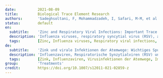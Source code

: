 ```yaml
---
date:          2021-08-09
title:         Biological Trace Element Research
authors:       'Sadeghsoltani, F, Mohammadzadeh, I, Safari, M-M, et al.'
status:        default
en:
  subtitle:    'Zinc and Respiratory Viral Infections: Important Trace Element in Anti-viral Response and Immune Regulation '
  description: 'Influenza viruses, respiratory syncytial virus (RSV), and SARS-COV2 are among the most dangerous respiratory viruses. Zinc is one of the essential micronutrients and is very important in the immune system. The aim of this narrative review is to review the most interesting findings about the importance of zinc in the anti-viral immune response in the respiratory tract and defense against influenza, RSV, and SARS-COV2 infections. The most interesting findings on the role of zinc in regulating immunity in the respiratory tract and the relationship between zinc and acute respiratory distress syndrome (ARDS) are reviewed, as well. Besides, current findings regarding the relationship between zinc and the effectiveness of respiratory viruses’ vaccines are reviewed. The results of reviewed studies have shown that zinc and some zinc-dependent proteins are involved in anti-viral defense and immune regulation in the respiratory tract. It seems that zinc can reduce the viral titer following influenza infection. Zinc may reduce RSV burden in the lungs. Zinc can be effective in reducing the duration of viral pneumonia symptoms. Zinc may enhance the effectiveness of hydroxychloroquine in reducing mortality rate in COVID-19 patients. Besides, zinc has a positive effect in preventing ARDS and ventilator-induced lung damage. The relationship between zinc levels and the effectiveness of respiratory viruses’ vaccines, especially influenza vaccines, is still unclear, and the findings are somewhat contradictory. In conclusion, zinc has anti-viral properties and is important in defending against respiratory viral infections and regulating the immune response in the respiratory tract.'
  tags:        [Zinc, Influenza viruses, Respiratory viral infections, Vaccination]
de:
  subtitle:    'Zink und virale Infektionen der Atemwege: Wichtiges Spurenelement für die antivirale Reaktion und die Immunregulation'
  description: 'Influenzaviren, Respiratorische Synzytialviren (RSV) und SARS-COV2 gehören zu den gefährlichsten Atemwegsviren. Zink gehört zu den essentiellen Mikronährstoffen und ist sehr wichtig für das Immunsystem. Ziel dieser Übersichtsarbeit ist, die interessantesten Erkenntnisse über die Bedeutung von Zink für die antivirale Immunreaktion in den Atemwegen und die Abwehr von Influenza-, RSV- und SARS-COV2-Infektionen zusammenzufassen. Die interessantesten Erkenntnisse über die Rolle von Zink bei der Regulierung der Immunität in den Atemwegen und die Beziehung zwischen Zink und dem akuten Atemnotsyndrom (ARDS) werden ebenfalls besprochen. Außerdem werden die aktuellen Erkenntnisse über den Zusammenhang zwischen Zink und der Wirksamkeit von Impfstoffen gegen Atemwegsviren besprochen. Die Ergebnisse der untersuchten Studien haben gezeigt, dass Zink und einige zinkabhängige Proteine an der antiviralen Abwehr und der Immunregulierung im Respirationstrakt beteiligt sind. Es scheint, dass Zink den Virustiter nach einer Grippeinfektion senken kann. Zink kann die RSV-Belastung in der Lunge verringern. Zink kann die Dauer der Symptome einer viralen Lungenentzündung verkürzen. Zink kann die Wirksamkeit von Hydroxychloroquin bei der Verringerung der Sterblichkeitsrate von COVID-19-Patienten verbessern. Außerdem hat Zink eine positive Wirkung bei der Vorbeugung von ARDS und beatmungsinduzierten Lungenschäden. Der Zusammenhang zwischen dem Zinkgehalt und der Wirksamkeit von Impfstoffen gegen Atemwegsviren, insbesondere Grippeimpfstoffen, ist noch unklar, und die Ergebnisse sind teilweise widersprüchlich. Zusammenfassend lässt sich sagen, dass Zink antivirale Eigenschaften besitzt und eine wichtige Rolle bei der Abwehr von Virusinfektionen der Atemwege und bei der Regulierung der Immunreaktion im Atemtrakt spielt.' 
  tags:        [Zink, Influenzaviren, Virusinfektionen der Atemwege, Impfung]
group:         'Treatments'
credit:        https://doi.org/10.1007/s12011-021-02859-z
---
```


